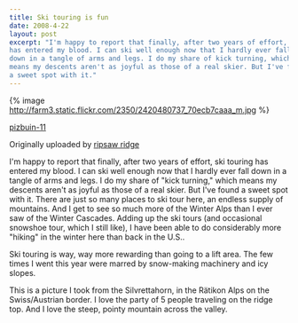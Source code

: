 ```yaml
---
title: Ski touring is fun
date: 2008-4-22
layout: post
excerpt: "I'm happy to report that finally, after two years of effort, ski touring
has entered my blood. I can ski well enough now that I hardly ever fall
down in a tangle of arms and legs. I do my share of kick turning, which
means my descents aren't as joyful as those of a real skier. But I've found
a sweet spot with it."
---
```


{% image http://farm3.static.flickr.com/2350/2420480737_70ecb7caaa_m.jpg %}
  
[pizbuin-11](http://www.flickr.com/photos/ripsawridge/2420480737/)   

Originally uploaded by [ripsaw ridge](http://www.flickr.com/people/ripsawridge/) 

I'm happy to report that finally, after two years of effort, ski touring
has entered my blood. I can ski well enough now that I hardly ever fall
down in a tangle of arms and legs. I do my share of "kick turning," which
means my descents aren't as joyful as those of a real skier. But I've found
a sweet spot with it. There are just so many places to ski tour here, an
endless supply of mountains. And I get to see so much more of the Winter
Alps than I ever saw of the Winter Cascades. Adding up the ski tours (and
occasional snowshoe tour, which I still like), I have been able to do considerably
more "hiking" in the winter here than back in the U.S..
  
  
Ski touring is way, way more rewarding than going to a lift area. The
few times I went this year were marred by snow-making machinery and icy
slopes.
  
  
This is a picture I took from the Silvrettahorn, in the Rätikon Alps on
the Swiss/Austrian border. I love the party of 5 people traveling on the
ridge top. And I love the steep, pointy mountain across the valley.

